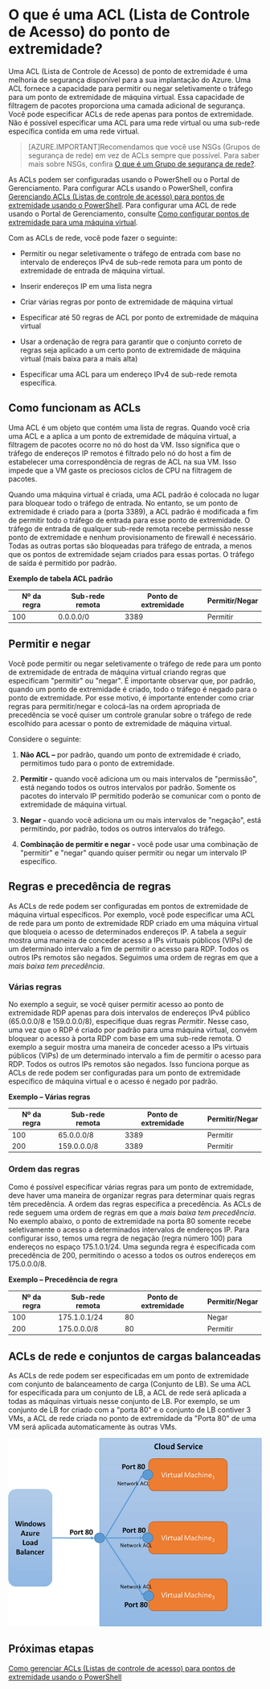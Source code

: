 <properties 
   pageTitle="O que é uma ACL (Lista de Controle de Acesso) de rede?"
   description="Saiba mais sobre ACLs."
   services="virtual-network"
   documentationCenter="na"
   authors="telmosampaio"
   manager="carolz"
   editor="tysonn" />
<tags 
   ms.service="virtual-network"
   ms.devlang="na"
   ms.topic="article"
   ms.tgt_pltfrm="na"
   ms.workload="infrastructure-services"
   ms.date="09/22/2015"
   ms.author="telmos" />

# O que é uma ACL (Lista de Controle de Acesso) do ponto de extremidade?

Uma ACL (Lista de Controle de Acesso) de ponto de extremidade é uma melhoria de segurança disponível para a sua implantação do Azure. Uma ACL fornece a capacidade para permitir ou negar seletivamente o tráfego para um ponto de extremidade de máquina virtual. Essa capacidade de filtragem de pacotes proporciona uma camada adicional de segurança. Você pode especificar ACLs de rede apenas para pontos de extremidade. Não é possível especificar uma ACL para uma rede virtual ou uma sub-rede específica contida em uma rede virtual.

> [AZURE.IMPORTANT]Recomendamos que você use NSGs (Grupos de segurança de rede) em vez de ACLs sempre que possível. Para saber mais sobre NSGs, confira [O que é um Grupo de segurança de rede?](../virtual-networks-nsg).

As ACLs podem ser configuradas usando o PowerShell ou o Portal de Gerenciamento. Para configurar ACLs usando o PowerShell, confira [Gerenciando ACLs (Listas de controle de acesso) para pontos de extremidade usando o PowerShell](virtual-networks-acl-powershell.md). Para configurar uma ACL de rede usando o Portal de Gerenciamento, consulte [Como configurar pontos de extremidade para uma máquina virtual](../virtual-machines-set-up-endpoints/).

Com as ACLs de rede, você pode fazer o seguinte:

- Permitir ou negar seletivamente o tráfego de entrada com base no intervalo de endereços IPv4 de sub-rede remota para um ponto de extremidade de entrada de máquina virtual.

- Inserir endereços IP em uma lista negra

- Criar várias regras por ponto de extremidade de máquina virtual

- Especificar até 50 regras de ACL por ponto de extremidade de máquina virtual

- Usar a ordenação de regra para garantir que o conjunto correto de regras seja aplicado a um certo ponto de extremidade de máquina virtual (mais baixa para a mais alta)

- Especificar uma ACL para um endereço IPv4 de sub-rede remota específica.

## Como funcionam as ACLs

Uma ACL é um objeto que contém uma lista de regras. Quando você cria uma ACL e a aplica a um ponto de extremidade de máquina virtual, a filtragem de pacotes ocorre no nó do host da VM. Isso significa que o tráfego de endereços IP remotos é filtrado pelo nó do host a fim de estabelecer uma correspondência de regras de ACL na sua VM. Isso impede que a VM gaste os preciosos ciclos de CPU na filtragem de pacotes.

Quando uma máquina virtual é criada, uma ACL padrão é colocada no lugar para bloquear todo o tráfego de entrada. No entanto, se um ponto de extremidade é criado para a (porta 3389), a ACL padrão é modificada a fim de permitir todo o tráfego de entrada para esse ponto de extremidade. O tráfego de entrada de qualquer sub-rede remota recebe permissão nesse ponto de extremidade e nenhum provisionamento de firewall é necessário. Todas as outras portas são bloqueadas para tráfego de entrada, a menos que os pontos de extremidade sejam criados para essas portas. O tráfego de saída é permitido por padrão.

**Exemplo de tabela ACL padrão**

| **Nº da regra** | **Sub-rede remota** | **Ponto de extremidade** | **Permitir/Negar** |
|--------|---------------|----------|-------------|
| 100 | 0\.0.0.0/0 | 3389 | Permitir |

## Permitir e negar

Você pode permitir ou negar seletivamente o tráfego de rede para um ponto de extremidade de entrada de máquina virtual criando regras que especificam "permitir" ou "negar". É importante observar que, por padrão, quando um ponto de extremidade é criado, todo o tráfego é negado para o ponto de extremidade. Por esse motivo, é importante entender como criar regras para permitir/negar e colocá-las na ordem apropriada de precedência se você quiser um controle granular sobre o tráfego de rede escolhido para acessar o ponto de extremidade de máquina virtual.

Considere o seguinte:

1. **Não ACL –** por padrão, quando um ponto de extremidade é criado, permitimos tudo para o ponto de extremidade.

1. **Permitir -** quando você adiciona um ou mais intervalos de "permissão", está negando todos os outros intervalos por padrão. Somente os pacotes do intervalo IP permitido poderão se comunicar com o ponto de extremidade de máquina virtual.

1. **Negar -** quando você adiciona um ou mais intervalos de "negação", está permitindo, por padrão, todos os outros intervalos do tráfego.

1. **Combinação de permitir e negar -** você pode usar uma combinação de "permitir" e "negar" quando quiser permitir ou negar um intervalo IP específico.

## Regras e precedência de regras

As ACLs de rede podem ser configuradas em pontos de extremidade de máquina virtual específicos. Por exemplo, você pode especificar uma ACL de rede para um ponto de extremidade RDP criado em uma máquina virtual que bloqueia o acesso de determinados endereços IP. A tabela a seguir mostra uma maneira de conceder acesso a IPs virtuais públicos (VIPs) de um determinado intervalo a fim de permitir o acesso para RDP. Todos os outros IPs remotos são negados. Seguimos uma ordem de regras em que a *mais baixa tem precedência*.

### Várias regras

No exemplo a seguir, se você quiser permitir acesso ao ponto de extremidade RDP apenas para dois intervalos de endereços IPv4 público (65.0.0.0/8 e 159.0.0.0/8), especifique duas regras *Permitir*. Nesse caso, uma vez que o RDP é criado por padrão para uma máquina virtual, convém bloquear o acesso à porta RDP com base em uma sub-rede remota. O exemplo a seguir mostra uma maneira de conceder acesso a IPs virtuais públicos (VIPs) de um determinado intervalo a fim de permitir o acesso para RDP. Todos os outros IPs remotos são negados. Isso funciona porque as ACLs de rede podem ser configuradas para um ponto de extremidade específico de máquina virtual e o acesso é negado por padrão.

**Exemplo – Várias regras**

| **Nº da regra** | **Sub-rede remota** | **Ponto de extremidade** | **Permitir/Negar** |
|--------|---------------|----------|-------------|
| 100 | 65\.0.0.0/8 | 3389 | Permitir |
| 200 | 159\.0.0.0/8 | 3389 | Permitir |

### Ordem das regras

Como é possível especificar várias regras para um ponto de extremidade, deve haver uma maneira de organizar regras para determinar quais regras têm precedência. A ordem das regras especifica a precedência. As ACLs de rede seguem uma ordem de regras em que a *mais baixa tem precedência*. No exemplo abaixo, o ponto de extremidade na porta 80 somente recebe seletivamente o acesso a determinados intervalos de endereços IP. Para configurar isso, temos uma regra de negação (regra número 100) para endereços no espaço 175.1.0.1/24. Uma segunda regra é especificada com precedência de 200, permitindo o acesso a todos os outros endereços em 175.0.0.0/8.

**Exemplo – Precedência de regra**

| **Nº da regra** | **Sub-rede remota** | **Ponto de extremidade** | **Permitir/Negar** |
|--------|---------------|----------|-------------|
| 100 | 175\.1.0.1/24 | 80 | Negar |
| 200 | 175\.0.0.0/8 | 80 | Permitir |

## ACLs de rede e conjuntos de cargas balanceadas

As ACLs de rede podem ser especificadas em um ponto de extremidade com conjunto de balanceamento de carga (Conjunto de LB). Se uma ACL for especificada para um conjunto de LB, a ACL de rede será aplicada a todas as máquinas virtuais nesse conjunto de LB. Por exemplo, se um conjunto de LB for criado com a "porta 80" e o conjunto de LB contiver 3 VMs, a ACL de rede criada no ponto de extremidade da "Porta 80" de uma VM será aplicada automaticamente às outras VMs.

![ACLs de rede e conjuntos de cargas balanceadas](./media/virtual-networks-acl/IC674733.png)

## Próximas etapas

[Como gerenciar ACLs (Listas de controle de acesso) para pontos de extremidade usando o PowerShell](../virtual-networks-acl-powershell)

<!---HONumber=Oct15_HO2-->